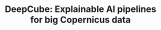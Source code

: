 ---
title: 'DeepCube: Explainable AI pipelines for big Copernicus data'
logo: 'h2020.webp'
pi: ''
uvpi: 'Gustau Camps-Valls, M. Piles'
years: '2021-2024'
website: 'https://deepcube-h2020.eu/'
funding_source: 'EU H2020'
role: ''
project_type: 'Research Project'
partners: []
---